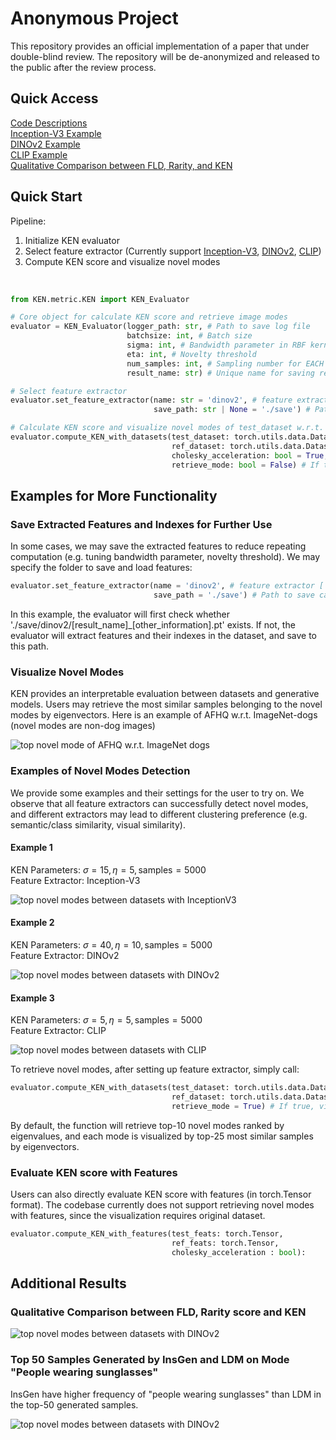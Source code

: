 # Anonymous Project

This repository provides an official implementation of a paper that under double-blind review. The repository will be de-anonymized and released to the public after the review process.

## Quick Access
[Code Descriptions](#quick-start) <br>
[Inception-V3 Example](#example-1) <br>
[DINOv2 Example](#example-2) <br>
[CLIP Example](#example-3) <br>
[Qualitative Comparison between FLD, Rarity, and KEN](#qualitative-comparison-between-fld-rarity-score-and-ken) <br>

## Quick Start
Pipeline:
<ol>
    <li> Initialize KEN evaluator </li>
    <li> Select feature extractor (Currently support <a href='https://arxiv.org/abs/1512.00567'> Inception-V3</a>, <a href='https://arxiv.org/abs/2304.07193'> DINOv2</a>, <a href='https://arxiv.org/abs/2103.00020'> CLIP</a>)
    <li> Compute KEN score and visualize novel modes </li>
</ol>

<br>

```python 
from KEN.metric.KEN import KEN_Evaluator

# Core object for calculate KEN score and retrieve image modes
evaluator = KEN_Evaluator(logger_path: str, # Path to save log file
                          batchsize: int, # Batch size
                          sigma: int, # Bandwidth parameter in RBF kernel
                          eta: int, # Novelty threshold
                          num_samples: int, # Sampling number for EACH distribution
                          result_name: str) # Unique name for saving results

# Select feature extractor
evaluator.set_feature_extractor(name: str = 'dinov2', # feature extractor ['inception', 'dinov2', 'clip']
                                save_path: str | None = './save') # Path to save calculated features for reuse

# Calculate KEN score and visualize novel modes of test_dataset w.r.t. ref_dataset
evaluator.compute_KEN_with_datasets(test_dataset: torch.utils.data.Dataset,
                                    ref_dataset: torch.utils.data.Dataset,
                                    cholesky_acceleration: bool = True, # If true, enable Cholesky acceleration
                                    retrieve_mode: bool = False) # If true, visualize top novel modes, save to './visuals/modes/' by default
```

## Examples for More Functionality
### Save Extracted Features and Indexes for Further Use
In some cases, we may save the extracted features to reduce repeating computation (e.g. tuning bandwidth parameter, novelty threshold). We may specify the folder to save and load features:
```python
evaluator.set_feature_extractor(name = 'dinov2', # feature extractor ['inception', 'dinov2', 'clip']
                                save_path = './save') # Path to save calculated features for reuse
```
In this example, the evaluator will first check whether './save/dinov2/[result_name]_[other_information].pt' exists. If not, the evaluator will extract features and their indexes in the dataset, and save to this path.

### Visualize Novel Modes
KEN provides an interpretable evaluation between datasets and generative models. Users may retrieve the most similar samples belonging to the novel modes by eigenvectors. Here is an example of AFHQ w.r.t. ImageNet-dogs (novel modes are non-dog images)

![top novel mode of AFHQ w.r.t. ImageNet dogs](./media/summary.png)
### Examples of Novel Modes Detection
We provide some examples and their settings for the user to try on. We observe that all feature extractors can successfully detect novel modes, and different extractors may lead to different clustering preference (e.g. semantic/class similarity, visual similarity).

#### Example 1

KEN Parameters: 
$\sigma=15, \eta=5, \text{samples}=5000$ <br>
Feature Extractor: Inception-V3

![top novel modes between datasets with InceptionV3](./media/afhq_wild_inception.001.png)

#### Example 2

KEN Parameters: 
$\sigma=40, \eta=10, \text{samples}=5000$ <br>
Feature Extractor: DINOv2

![top novel modes between datasets with DINOv2](./media/afhq_wild_dino.001.png)

#### Example 3

KEN Parameters: 
$\sigma=5, \eta=5, \text{samples}=5000$ <br>
Feature Extractor: CLIP

![top novel modes between datasets with CLIP](./media/afhq_wild_clip.001.png)

To retrieve novel modes, after setting up feature extractor, simply call:
```python
evaluator.compute_KEN_with_datasets(test_dataset: torch.utils.data.Dataset,
                                    ref_dataset: torch.utils.data.Dataset,
                                    retrieve_mode = True) # If true, visualize top novel modes, save to './visuals/modes/' by default
```
By default, the function will retrieve top-10 novel modes ranked by eigenvalues, and each mode is visualized by top-25 most similar samples by eigenvectors.

### Evaluate KEN score with Features
Users can also directly evaluate KEN score with features (in torch.Tensor format). The codebase currently does not support retrieving novel modes with features, since the visualization requires original dataset.
```python
evaluator.compute_KEN_with_features(test_feats: torch.Tensor, 
                                    ref_feats: torch.Tensor, 
                                    cholesky_acceleration : bool):
```

## Additional Results
### Qualitative Comparison between FLD, Rarity score and KEN
![top novel modes between datasets with DINOv2](./media/baseline.001.png)

### Top 50 Samples Generated by InsGen and LDM on Mode "People wearing sunglasses"
InsGen have higher frequency of "people wearing sunglasses" than LDM in the top-50 generated samples.

![top novel modes between datasets with DINOv2](./media/sunglasses.001.png)

